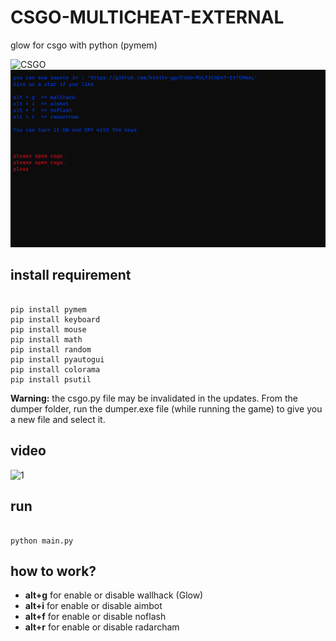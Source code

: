# CSGO-MULTICHEAT-EXTERNAL

glow for csgo with python (pymem)

![CSGO](https://prod.assets.earlygamecdn.com/images/csgo-2.jpg?mtime=1678019572 "CSGO ARTWORK")
![1](https://github.com/kinite-gp/CSGO-MULTICHEAT-EXTERNAL/blob/main/pic/1.png "1")

## install requirement

```commandline

pip install pymem
pip install keyboard
pip install mouse
pip install math
pip install random
pip install pyautogui
pip install colorama
pip install psutil

```

**Warning:** the csgo.py file may be invalidated in the updates. From the dumper folder, run the dumper.exe file (while running the game) to give you a new file and select it.

## video

![1](https://github.com/kinite-gp/CSGO-AIMBOT-EXTERNAL/blob/main/pic/1.gif "1")

## run

```commandline

python main.py

```

## how to work?

- **alt+g** for enable or disable wallhack (Glow)
- **alt+i** for enable or disable aimbot
- **alt+f** for enable or disable noflash
- **alt+r** for enable or disable radarcham

